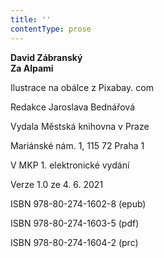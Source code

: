 ```yaml
---
title: ''
contentType: prose
---
```


**David Zábranský  
Za Alpami**

Ilustrace na obálce z Pixabay. com

  

Redakce Jaroslava Bednářová

Vydala Městská knihovna v Praze

  

Mariánské nám. 1, 115 72 Praha 1

V MKP 1. elektronické vydání

  

Verze 1.0 ze 4. 6. 2021

ISBN 978-80-274-1602-8 (epub)

  

ISBN 978-80-274-1603-5 (pdf)

  

ISBN 978-80-274-1604-2 (prc)

